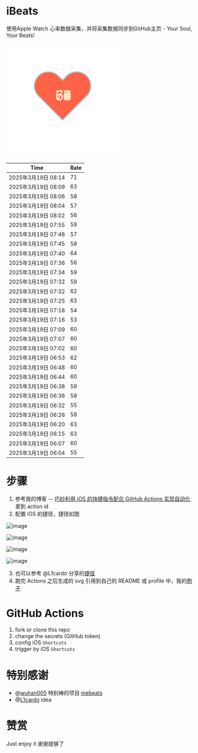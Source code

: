 # iBeats
使用Apple Watch 心率数据采集，并将采集数据同步到GitHub主页 - Your Soul, Your Beats!

![](./files/heart.svg)

<!--START_SECTION:my_heart_rate-->
| Time | Rate | 
 | ---- | ---- | 
| 2025年3月19日 08:14 | 71 |
| 2025年3月19日 08:09 | 63 |
| 2025年3月19日 08:06 | 58 |
| 2025年3月19日 08:04 | 57 |
| 2025年3月19日 08:02 | 56 |
| 2025年3月19日 07:55 | 59 |
| 2025年3月19日 07:48 | 57 |
| 2025年3月19日 07:45 | 58 |
| 2025年3月19日 07:40 | 64 |
| 2025年3月19日 07:36 | 56 |
| 2025年3月19日 07:34 | 59 |
| 2025年3月19日 07:32 | 59 |
| 2025年3月19日 07:32 | 62 |
| 2025年3月19日 07:25 | 63 |
| 2025年3月19日 07:18 | 54 |
| 2025年3月19日 07:16 | 53 |
| 2025年3月19日 07:09 | 60 |
| 2025年3月19日 07:07 | 60 |
| 2025年3月19日 07:02 | 60 |
| 2025年3月19日 06:53 | 62 |
| 2025年3月19日 06:48 | 60 |
| 2025年3月19日 06:44 | 60 |
| 2025年3月19日 06:38 | 59 |
| 2025年3月19日 06:36 | 58 |
| 2025年3月19日 06:32 | 55 |
| 2025年3月19日 06:26 | 58 |
| 2025年3月19日 06:20 | 63 |
| 2025年3月19日 06:15 | 63 |
| 2025年3月19日 06:07 | 60 |
| 2025年3月19日 06:04 | 55 |

<!--END_SECTION:my_heart_rate-->

# 步骤
1. 参考我的博客 -- [巧妙利用 iOS 的快捷指令配合 GitHub Actions 实现自动化](https://github.com/yihong0618/gitblog/issues/198) 拿到 action id
2. 配置 iOS 的捷径，捷径如图

![image](https://user-images.githubusercontent.com/15976103/122154218-0db0b480-ce97-11eb-93bb-5aec07c558dc.png)

![image](https://user-images.githubusercontent.com/15976103/122154236-186b4980-ce97-11eb-8e4b-70551a0391ae.png)

![image](https://user-images.githubusercontent.com/15976103/122154268-2d47dd00-ce97-11eb-902e-3acf292265a9.png)

![image](https://user-images.githubusercontent.com/15976103/122174055-fa144680-ceb4-11eb-9be2-3eb83cd516f7.png)

3. 也可以参考 @L1cardo 分享的[捷径](https://www.icloud.com/shortcuts/6ab6047b459c41ad822ad6b94b1c03d4)
4. 跑完 Actions 之后生成的 svg 引用到自己的 README 或 profile 中，我的[例子](https://github.com/yihong0618) 

# GitHub Actions

1. fork or clone this repo
2. change the secrets (GitHub token)
3. config iOS `Shortcuts` 
4. trigger by iOS `Shortcuts`

# 特别感谢
- @[wuhan005](https://github.com/wuhan005) 特别棒的项目 [mebeats](https://github.com/wuhan005/mebeats)
- @[L1cardo](https://github.com/L1cardo) idea

# 赞赏
Just enjoy it
谢谢就够了
